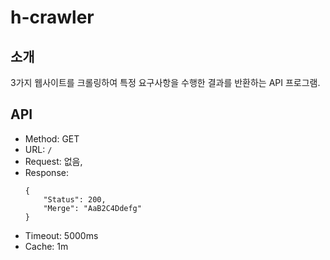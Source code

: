 # h-crawler

## 소개

3가지 웹사이트를 크롤링하여 특정 요구사항을 수행한 결과를 반환하는 API 프로그램.

## API

- Method: GET
- URL: `/`
- Request: 없음,
- Response:
    ```
    {
        "Status": 200,
        "Merge": "AaB2C4Ddefg"
    }
    ```
- Timeout: 5000ms
- Cache: 1m
